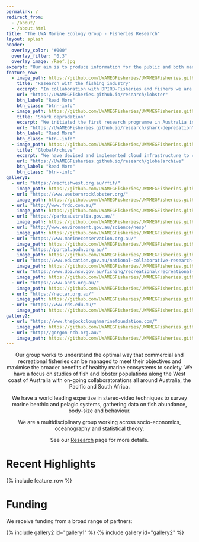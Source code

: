 ```yaml
---
permalink: /
redirect_from:
  - /about/
  - /about.html
title: "The UWA Marine Ecology Group - Fisheries Research"
layout: splash
header:
  overlay_color: "#000"
  overlay_filter: "0.3"
  overlay_image: /Reef.jpg
excerpt: "Our aim is to produce information for the public and both managers and decision makers to understand how marine ecosystems can be managed for the benefit of all."
feature_row:
  - image_path: https://github.com/UWAMEGFisheries/UWAMEGFisheries.github.io/blob/master/images/RHLobster.png?raw=true
    title: "Research with the fishing industry"
    excerpt: "In collaboration with DPIRD-Fisheries and fishers we are investigating low-catch rates within nursery areas at the centre of the fishery"
    url: "https://UWAMEGFisheries.github.io/research/lobster"
    btn_label: "Read More"
    btn_class: "btn--info"
  - image_path: https://github.com/UWAMEGFisheries/UWAMEGFisheries.github.io/blob/master/images/RHInterview.png?raw=true
    title: "Shark depradation"
    excerpt: "We initiated the first research programme in Australia into shark depredation in a recreational fishery"
    url: "https://UWAMEGFisheries.github.io/research/shark-depredation"
    btn_label: "Read More"
    btn_class: "btn--info"
  - image_path: https://github.com/UWAMEGFisheries/UWAMEGFisheries.github.io/blob/master/images/RHGlobalarchive.png?raw=true
    title: "GlobalArchive"
    excerpt: "We have devised and implemented cloud infrastructure to collate and synthesise global marine ecological data"
    url: "https://UWAMEGFisheries.github.io/research/globalarchive"
    btn_label: "Read More"
    btn_class: "btn--info"
gallery1:
  - url: "https://recfishwest.org.au/rfif/"
    image_path: https://github.com/UWAMEGFisheries/UWAMEGFisheries.github.io/blob/master/images/logos/logo_RFIF1.png?raw=true
  - url: "https://www.westernrocklobster.org/"
    image_path: https://github.com/UWAMEGFisheries/UWAMEGFisheries.github.io/blob/master/images/logos/logo_WRLC1.png?raw=true
  - url: "http://www.frdc.com.au/"
    image_path: https://github.com/UWAMEGFisheries/UWAMEGFisheries.github.io/blob/master/images/logos/logo_FRDC1.png?raw=true
  - url: "https://parksaustralia.gov.au/"
    image_path: https://github.com/UWAMEGFisheries/UWAMEGFisheries.github.io/blob/master/images/logos/logo_PA1.png?raw=true
  - url: "http://www.environment.gov.au/science/nesp"
    image_path: https://github.com/UWAMEGFisheries/UWAMEGFisheries.github.io/blob/master/images/logos/logo_NESP1.png?raw=true
  - url: "https://www.marineconservation.org.au/"
    image_path: https://github.com/UWAMEGFisheries/UWAMEGFisheries.github.io/blob/master/images/logos/logo_AMCS1.png?raw=true
  - url: "https://portal.aodn.org.au/"
    image_path: https://github.com/UWAMEGFisheries/UWAMEGFisheries.github.io/blob/master/images/logos/logo_AODN2.png?raw=true
  - url: "https://www.education.gov.au/national-collaborative-research-infrastructure-strategy-ncris"
    image_path: https://github.com/UWAMEGFisheries/UWAMEGFisheries.github.io/blob/master/images/logos/logo_NCRIS2.png?raw=true
  - url: "https://www.dpi.nsw.gov.au/fishing/recreational/recreational-fishing-fee/licence-fees-at-work"
    image_path: https://github.com/UWAMEGFisheries/UWAMEGFisheries.github.io/blob/master/images/logos/logo_RFT2.png?raw=true
  - url: "https://www.ands.org.au/"
    image_path: https://github.com/UWAMEGFisheries/UWAMEGFisheries.github.io/blob/master/images/logos/logo_ANDS.png?raw=true
  - url: "https://nectar.org.au/"
    image_path: https://github.com/UWAMEGFisheries/UWAMEGFisheries.github.io/blob/master/images/logos/logo_N.png?raw=true
  - url: "https://www.rds.edu.au/"
    image_path: https://github.com/UWAMEGFisheries/UWAMEGFisheries.github.io/blob/master/images/logos/logo_RDS.png?raw=true
gallery2:
  - url: "https://www.thejockcloughmarinefoundation.com/"
    image_path: https://github.com/UWAMEGFisheries/UWAMEGFisheries.github.io/blob/master/images/logos/logo_JCMF.PNG?raw=true
  - url: "http://gorgon-ncb.org.au/"
    image_path: https://github.com/UWAMEGFisheries/UWAMEGFisheries.github.io/blob/master/images/logos/logo_GBINCBF.png?raw=true
---
```


<p><center>Our group works to understand the optimal way that commercial and recreational fisheries can be managed to meet their objectives and maximise the broader benefits of healthy marine ecosystems to society. We have a focus on studies of fish and lobster populations along the West coast of Australia with on-going collaboratorations all around Australia, the Pacific and South Africa.</center></p> 

<p><center>We have a world leading expertise in stereo-video techniques to survey marine benthic and pelagic systems, gathering data on fish abundance, body-size and behaviour.</center></p> 

<p><center>We are a multidisciplinary group working across socio-economics, oceanography and statistical theory.</center></p>

<p><center>See our <a href="https://uwamegfisheries.github.io/research/"> Research</a> page for more details.</center></p>

<h1 class="aboutPhil">Recent Highlights</h1>
{% include feature_row %}

<h1 class="aboutPhil">Funding</h1>
We receive funding from a broad range of partners:

{% include gallery2 id="gallery1" %}
{% include gallery id="gallery2" %}


